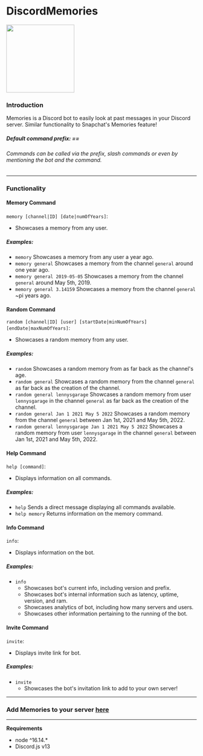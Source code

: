 # DiscordMemories
<img src="https://cdn.discordapp.com/avatars/867469054931501078/bf64ca402609e37b2db3f9395a652abd.webp" width=180 height=180>

### Introduction
Memories is a Discord bot to easily look at past messages in your Discord server.
Similar functionality to Snapchat's Memories feature!

##### Default command prefix: == 
###### Commands can be called via the prefix, slash commands or even by mentioning the bot and the command. 
---
### Functionality


#### Memory Command
`memory [channel|ID] [date|numOfYears]`:
- Showcases a memory from any user.
##### Examples:
* `memory` 
    Showcases a memory from any user a year ago.
* `memory general` 
    Showcases a memory from the channel `general` around one year ago.
* `memory general 2019-05-05` 
    Showcases a memory from the channel `general` around May 5th, 2019.
* `memory general 3.14159` 
    Showcases a memory from the channel `general` ~pi years ago.
    
    
#### Random Command
`random [channel|ID] [user] [startDate|minNumOfYears] [endDate|maxNumOfYears]`:
- Showcases a random memory from any user.
##### Examples:
* `random` 
    Showcases a random memory from as far back as the channel's age.   
* `random general` 
    Showcases a random memory from the channel `general` as far back as the creation of the channel.
* `random general lennysgarage`
    Showcases a random memory from user `lennysgarage` in the channel `general` as far back as the creation of the channel. 
* `random general Jan 1 2021 May 5 2022`
    Showcases a random memory from the channel `general` between Jan 1st, 2021 and May 5th, 2022.
* `random general lennysgarage Jan 1 2021 May 5 2022`
    Showcases a random memory from user `lennysgarage` in the channel `general` between Jan 1st, 2021 and May 5th, 2022.
        
#### Help Command
`help [command]`:
- Displays information on all commands.
##### Examples:
* `help`
    Sends a direct message displaying all commands available.
* `help memory` 
    Returns information on the memory command.
    
#### Info Command
`info`:
- Displays information on the bot.
##### Examples:
* `info`
   * Showcases bot's current info, including version and prefix.
   * Showcases bot's internal information such as latency, uptime, version, and ram.
   * Showcases analytics of bot, including how many servers and users.
   * Showcases other information pertaining to the running of the bot.

#### Invite Command
`invite`:
- Displays invite link for bot.
##### Examples:
* `invite`
    * Showcases the bot's invitation link to add to your own server!

---
###  Add Memories to your server [here](https://discord.com/oauth2/authorize?client_id=867469054931501078&permissions=68608&scope=bot%20applications.commands)
---
**Requirements** 
* node ^16.14.*
* Discord.js v13
